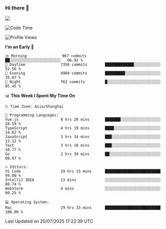 ### Hi there 👋

<!--
**JJAYCHEN1e/jjaychen1e** is a ✨ _special_ ✨ repository because its `README.md` (this file) appears on your GitHub profile.

Here are some ideas to get you started:

- 🔭 I’m currently working on ...
- 🌱 I’m currently learning ...
- 👯 I’m looking to collaborate on ...
- 🤔 I’m looking for help with ...
- 💬 Ask me about ...
- 📫 How to reach me: ...
- 😄 Pronouns: ...
- ⚡ Fun fact: ...
-->

[![](https://github-readme-stats.vercel.app/api?username=jjaychen1e&show_icons=true)](https://github.com/jjaychen1e/github-readme-stats?count_private=true)

<!--START_SECTION:waka-->
![Code Time](http://img.shields.io/badge/Code%20Time-2%2C144%20hrs%2018%20mins-blue)

![Profile Views](http://img.shields.io/badge/Profile%20Views-0-blue)

**I'm an Early 🐤** 

```text
🌞 Morning                967 commits         ██░░░░░░░░░░░░░░░░░░░░░░░   06.92 % 
🌆 Daytime                7350 commits        █████████████░░░░░░░░░░░░   52.56 % 
🌃 Evening                4904 commits        █████████░░░░░░░░░░░░░░░░   35.07 % 
🌙 Night                  762 commits         █░░░░░░░░░░░░░░░░░░░░░░░░   05.45 % 
```


📊 **This Week I Spent My Time On** 

```text
🕑︎ Time Zone: Asia/Shanghai

💬 Programming Languages: 
Vue.js                   8 hrs 26 mins       ███████░░░░░░░░░░░░░░░░░░   28.59 % 
TypeScript               4 hrs 19 mins       ████░░░░░░░░░░░░░░░░░░░░░   14.62 % 
JavaScript               3 hrs 34 mins       ███░░░░░░░░░░░░░░░░░░░░░░   12.12 % 
Text                     3 hrs 10 mins       ███░░░░░░░░░░░░░░░░░░░░░░   10.77 % 
Go                       2 hrs 39 mins       ██░░░░░░░░░░░░░░░░░░░░░░░   08.97 % 

🔥 Editors: 
VS Code                  29 hrs 15 mins      █████████████████████████   99.00 % 
IntelliJ IDEA            13 mins             ░░░░░░░░░░░░░░░░░░░░░░░░░   00.74 % 
WebStorm                 4 mins              ░░░░░░░░░░░░░░░░░░░░░░░░░   00.25 % 

💻 Operating System: 
Mac                      29 hrs 33 mins      █████████████████████████   100.00 % 
```


 Last Updated on 20/07/2025 17:22:39 UTC
<!--END_SECTION:waka-->
